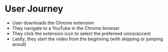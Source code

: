 # User Journey

* User downloads the Chrome extension
* They navigate to a YouTube in the Chrome browser
* They click the extension icon to select the prefereed voice/accent
* Lastly, they start the video from the beginning (with skipping or jumping aroud)

